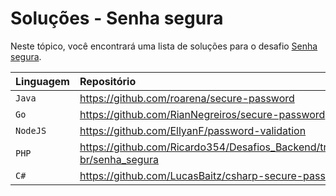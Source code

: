 # Soluções - Senha segura

Neste tópico, você encontrará uma lista de soluções para o desafio [Senha segura](PROBLEM.md).

| Linguagem | Repositório                                      |
|:----------|:-------------------------------------------------|
| `Java`    | https://github.com/roarena/secure-password       |
| `Go`      | https://github.com/RianNegreiros/secure-password |
| `NodeJS`  | https://github.com/EllyanF/password-validation   |
| `PHP`     | https://github.com/Ricardo354/Desafios_Backend/tree/main/backend-br/senha_segura |
| `C#`     | https://github.com/LucasBaitz/csharp-secure-password |
